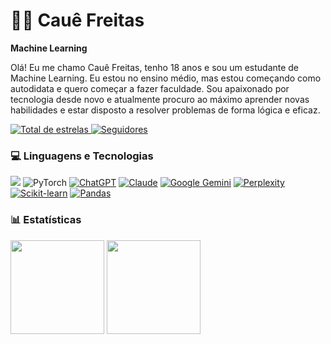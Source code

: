 # 👨‍💻 Cauê Freitas


**Machine Learning**

Olá! Eu me chamo Cauê Freitas, tenho 18 anos e sou um estudante de Machine Learning. Eu estou no ensino médio, mas estou começando como autodidata e quero começar a fazer faculdade. Sou apaixonado por tecnologia desde novo e atualmente procuro ao máximo aprender novas habilidades e estar disposto a resolver problemas de forma lógica e eficaz.

<a href="https://github.com/ImagineRavens02?tab=repositories&sort=stargazers">
    <img 
        alt="Total de estrelas" 
        title="Total de estrelas GitHub" 
        src="https://custom-icon-badges.demolab.com/github/stars/ImagineRavens02?color=55960c&style=for-the-badge&labelColor=488207&logo=star&label=estrelas"
    />
</a>
<a href="https://github.com/ImagineRavens02?tab=followers">
    <img 
        alt="Seguidores" 
        title="Me siga no GitHub" 
        src="https://custom-icon-badges.demolab.com/github/followers/ImagineRavens02?color=236ad3&labelColor=1155ba&style=for-the-badge&logo=github&label=Seguidores&logoColor=white"
    />
</a>

### 💻 Linguagens e Tecnologias
![](https://img.shields.io/badge/Python-FFD43B?style=for-the-badge&logo=python&logoColor=blue)
![PyTorch](https://img.shields.io/badge/PyTorch-%23EE4C2C.svg?style=for-the-badge&logo=PyTorch&logoColor=white)
[![ChatGPT](https://img.shields.io/badge/ChatGPT-74aa9c?style=for-the-badge&logo=openai&logoColor=white)](https://chat.openai.com/)
[![Claude](https://img.shields.io/badge/Claude-D97757?style=for-the-badge&logo=claude&logoColor=white)](https://claude.ai/)
[![Google Gemini](https://img.shields.io/badge/Google%20Gemini-8E75B2?style=for-the-badge&logo=googlegemini&logoColor=white)](https://gemini.google.com/)
[![Perplexity](https://img.shields.io/badge/Perplexity-1FB8CD?style=for-the-badge&logo=perplexity&logoColor=white)](https://www.perplexity.ai/)
[![Scikit-learn](https://img.shields.io/badge/scikit_learn-F7931E?style=for-the-badge&logo=scikit-learn&logoColor=white)](https://scikit-learn.org/)
[![Pandas](https://img.shields.io/badge/Pandas-2C2D72?style=for-the-badge&logo=pandas&logoColor=white)](https://pandas.pydata.org/)


### 📊 Estatísticas

<div align="left">
  <img src="https://github-readme-stats.vercel.app/api?username=ImagineRavens02&theme=tokyonight&show_icons=true&hide_border=true&count_private=true" height=150  />
  <img src="https://github-readme-stats.vercel.app/api/top-langs/?username=ImagineRavens02&theme=tokyonight&show_icons=true&hide_border=true&layout=compact" height=150  />
</div>


